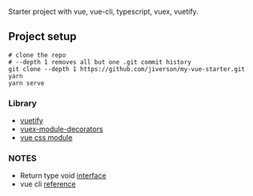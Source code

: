 Starter project with vue, vue-cli, typescript, vuex, vuetify.

## Project setup
```
# clone the repo
# --depth 1 removes all but one .git commit history
git clone --depth 1 https://github.com/jiverson/my-vue-starter.git
yarn
yarn serve
```

### Library
- [vuetify](https://vuetifyjs.com/en/getting-started/quick-start)
- [vuex-module-decorators](https://github.com/championswimmer/vuex-module-decorators)
- [vue css module](https://vue-loader.vuejs.org/guide/css-modules.html)

### NOTES
* Return type void [interface](https://stackoverflow.com/questions/12761607/typescript-void-return-type-converted-to-any-type)
* vue cli [reference](https://cli.vuejs.org/config/)
